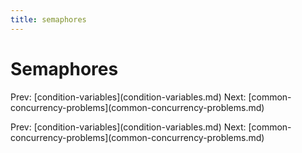 ```yaml
---
title: semaphores
---
```


# Semaphores

Prev:
\[condition-variables](condition-variables.md)
Next:
\[common-concurrency-problems](common-concurrency-problems.md)

Prev:
\[condition-variables](condition-variables.md)
Next:
\[common-concurrency-problems](common-concurrency-problems.md)
